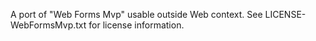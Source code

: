 ﻿
A port of "Web Forms Mvp" usable outside Web context. See LICENSE-WebFormsMvp.txt for license information.

